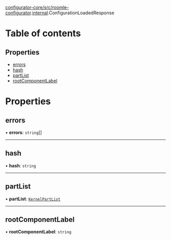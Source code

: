 [configurator-core/src/roomle-configurator](../modules/configurator_core_src_roomle_configurator.md).[internal](../modules/configurator_core_src_roomle_configurator._internal_.md).ConfigurationLoadedResponse

# Table of contents

## Properties

- [errors](configurator_core_src_roomle_configurator._internal_.ConfigurationLoadedResponse.md#errors)
- [hash](configurator_core_src_roomle_configurator._internal_.ConfigurationLoadedResponse.md#hash)
- [partList](configurator_core_src_roomle_configurator._internal_.ConfigurationLoadedResponse.md#partlist)
- [rootComponentLabel](configurator_core_src_roomle_configurator._internal_.ConfigurationLoadedResponse.md#rootcomponentlabel)

# Properties

## errors

• **errors**: `string`[]

___

## hash

• **hash**: `string`

___

## partList

• **partList**: [`KernelPartList`](typings_kernel.KernelPartList.md)

___

## rootComponentLabel

• **rootComponentLabel**: `string`

